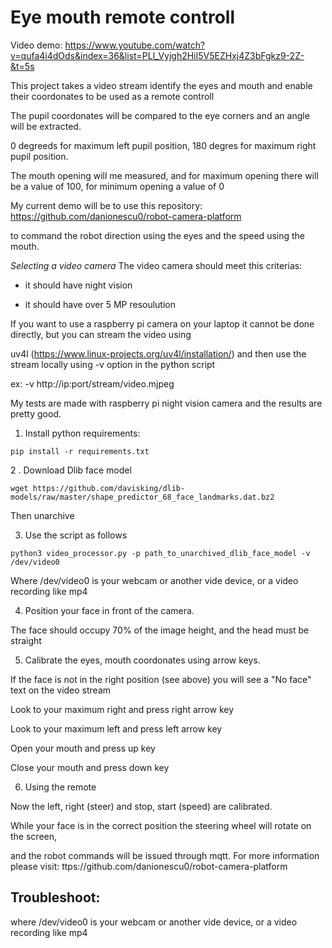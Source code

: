 # Eye mouth remote controll

Video demo: https://www.youtube.com/watch?v=qufa4i4dOds&index=36&list=PLl_Vyjgh2HiI5V5EZHxj4Z3bFgkz9-2Z-&t=5s

This project takes a video stream identify the eyes and mouth and enable their coordonates to be used as a remote controll

The pupil coordonates will be compared to the eye corners and an angle will be extracted.

0 degreeds for maximum left pupil position, 180 degres for maximum right pupil position.

The mouth opening will me measured, and for maximum opening there will be a value of 100, for minimum opening  a value of 0

My current demo will be to use this repository: https://github.com/danionescu0/robot-camera-platform

to command the robot direction using the eyes and the speed using the mouth.


*Selecting a video camera*
The video camera should meet this criterias:

- it should have night vision

- it should have over 5 MP resoulution

If you want to use a raspberry pi camera on your laptop it cannot be done directly, but you can stream the video using

uv4l (https://www.linux-projects.org/uv4l/installation/) and then use the stream locally using -v option in the python script

ex: -v http://ip:port/stream/video.mjpeg

My tests are made with raspberry pi night vision camera and the results are pretty good.


1. Install python requirements:
````
pip install -r requirements.txt
````

2 . Download Dlib face model 

````
wget https://github.com/davisking/dlib-models/raw/master/shape_predictor_68_face_landmarks.dat.bz2
````

Then unarchive

3. Use the script as follows

````
python3 video_processor.py -p path_to_unarchived_dlib_face_model -v /dev/video0
````

Where /dev/video0 is your webcam or another vide device, or a video recording like mp4

4. Position your face in front of the camera.

The face should occupy 70% of the image height, and the head must be straight

5. Calibrate the eyes, mouth coordonates using arrow keys.

If the face is not in the right position (see above) you will see a "No face" text on the video stream

Look to your maximum right and press right arrow key

Look to your maximum left and press left arrow key

Open your mouth and press up key

Close your mouth and press down key

6. Using the remote

Now the left, right (steer) and stop, start (speed) are calibrated.

While your face is in the correct position the steering wheel will rotate on the screen, 

and the robot commands will be issued through mqtt. For more information please visit: ttps://github.com/danionescu0/robot-camera-platform


## Troubleshoot:

where /dev/video0 is your webcam or another vide device, or a video recording like mp4